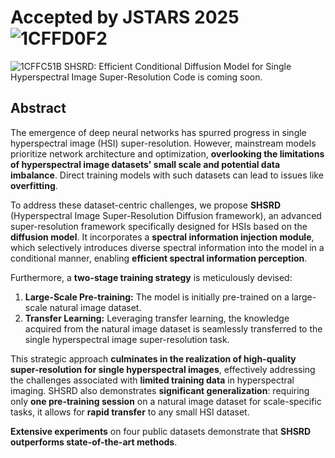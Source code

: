 # Accepted by JSTARS 2025![1CFFD0F2](https://github.com/user-attachments/assets/db17f6b5-fe11-4aa7-84b1-803fce53cf7d)
![1CFFC51B](https://github.com/user-attachments/assets/58cb0f1d-cfc3-4ff1-a1b2-afdca5f44897)
 SHSRD: Efficient Conditional Diffusion Model for Single Hyperspectral Image Super-Resolution
Code is coming soon.
## Abstract

The emergence of deep neural networks has spurred progress in single hyperspectral image (HSI) super-resolution. However, mainstream models prioritize network architecture and optimization, **overlooking the limitations of hyperspectral image datasets' small scale and potential data imbalance**. Direct training models with such datasets can lead to issues like **overfitting**.

To address these dataset-centric challenges, we propose **SHSRD** (Hyperspectral Image Super-Resolution Diffusion framework), an advanced super-resolution framework specifically designed for HSIs based on the **diffusion model**. It incorporates a **spectral information injection module**, which selectively introduces diverse spectral information into the model in a conditional manner, enabling **efficient spectral information perception**.

Furthermore, a **two-stage training strategy** is meticulously devised:
1.  **Large-Scale Pre-training:** The model is initially pre-trained on a large-scale natural image dataset.
2.  **Transfer Learning:** Leveraging transfer learning, the knowledge acquired from the natural image dataset is seamlessly transferred to the single hyperspectral image super-resolution task.

This strategic approach **culminates in the realization of high-quality super-resolution for single hyperspectral images**, effectively addressing the challenges associated with **limited training data** in hyperspectral imaging. SHSRD also demonstrates **significant generalization**: requiring only **one pre-training session** on a natural image dataset for scale-specific tasks, it allows for **rapid transfer** to any small HSI dataset.

**Extensive experiments** on four public datasets demonstrate that **SHSRD outperforms state-of-the-art methods**.
